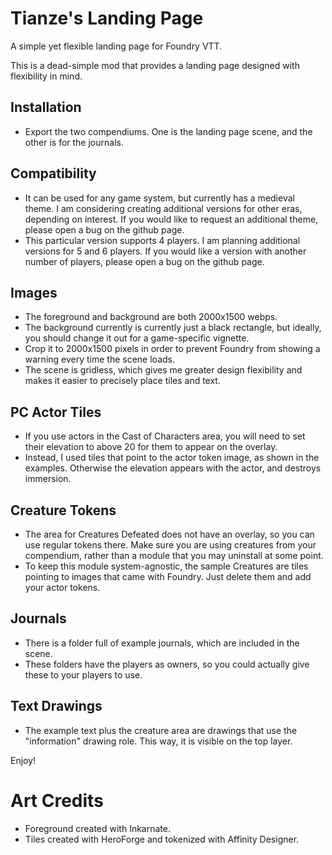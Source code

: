 # Tianze's Landing Page
A simple yet flexible landing page for Foundry VTT.

This is a dead-simple mod that provides a landing page designed with flexibility in mind.

## Installation
- Export the two compendiums. One is the landing page scene, and the other is for the journals.

## Compatibility

- It can be used for any game system, but currently has a medieval theme. I am considering creating additional versions for other eras, depending on interest. If you would like to request an additional theme, please open a bug on the github page.
- This particular version supports 4 players. I am planning additional versions for 5 and 6 players. If you would like a version with another number of players, please open a bug on the github page.

## Images
- The foreground and background are both 2000x1500 webps.
- The background currently is currently just a black rectangle, but ideally, you should change it out for a game-specific vignette.
- Crop it to 2000x1500 pixels in order to prevent Foundry from showing a warning every time the scene loads.
- The scene is gridless, which gives me greater design flexibility and makes it easier to precisely place tiles and text.

## PC Actor Tiles
- If you use actors in the Cast of Characters area, you will need to set their elevation to above 20 for them to appear on the overlay.
- Instead, I used tiles that point to the actor token image, as shown in the examples. Otherwise the elevation appears with the actor, and destroys immersion.

## Creature Tokens
- The area for Creatures Defeated does not have an overlay, so you can use regular tokens there. Make sure you are using creatures from your compendium, rather than a module that you may uninstall at some point.
- To keep this module system-agnostic, the sample Creatures are tiles pointing to images that came with Foundry. Just delete them and add your actor tokens.

## Journals
- There is a folder full of example journals, which are included in the scene.
- These folders have the players as owners, so you could actually give these to your players to use.

## Text Drawings
- The example text plus the creature area are drawings that use the "information" drawing role. This way, it is visible on the top layer.

Enjoy!

# Art Credits
- Foreground created with Inkarnate.
- Tiles created with HeroForge and tokenized with Affinity Designer.
